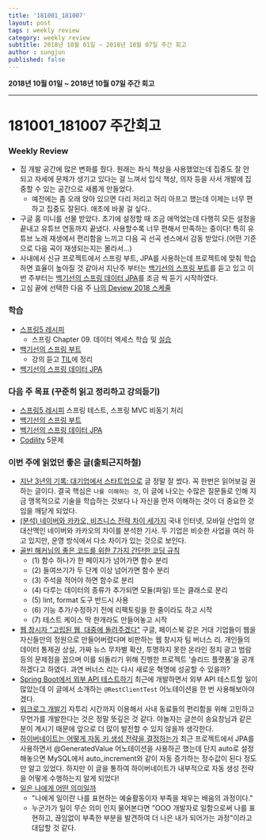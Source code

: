 ```yaml
---
title: '181001_181007'  
layout: post  
tags : weekly review
category: weekly review
subtitle: 2018년 10월 01일 ~ 2018년 10월 07일 주간 회고
author : sungjun
published: false
---
```


**2018년 10월 01일 ~ 2018년 10월 07일 주간 회고** 

---

# 181001_181007 주간회고

### Weekly Review
- 집 개발 공간에 많은 변화를 줬다. 원래는 좌식 책상을 사용했었는데 집중도 잘 안 되고 자세에 문제가 생기고 있다는 걸 느껴서 입식 책상, 의자 등을 사서 개발에 집중할 수 있는 공간으로 새롭게 만들었다.
    - 예전에는 좀 오래 앉아 있으면 다리 저리고 허리 아프고 했는데 이제는 너무 편하고 집중도 잘된다. 애초에 바꿀 걸 싶다..
- 구글 홈 미니를 선물 받았다. 초기에 설정할 때 조금 애먹었는데 다행히 모든 설정을 끝내고 유튜브 연동까지 끝냈다. 사용할수록 너무 편해서 만족하는 중이다! 특히 유튜브 노래 재생에서 편리함을 느끼고 다음 곡 선곡 센스에서 감동 받았다.(어떤 기준으로 다음 곡이 재생되는지는 몰라서...)
- 사내에서 신규 프로젝트에서 스프링 부트, JPA를 사용하는데 프로젝트에 맞춰 학습하면 효율이 높아질 것 같아서 지난주 부터는  [백기선의 스프링 부트](https://www.inflearn.com/course/%EC%8A%A4%ED%94%84%EB%A7%81%EB%B6%80%ED%8A%B8/)를 듣고 있고 이번 주부터는 [백기선의 스프링 데이터 JPA](https://www.inflearn.com/course/%EC%8A%A4%ED%94%84%EB%A7%81-%EB%8D%B0%EC%9D%B4%ED%84%B0-jpa/)를 조금 씩 듣기 시작하였다.
- 고심 끝에 선택한 다음 주 [나의 Deview 2018 스케줄](https://twitter.com/kwen5600/status/1046902224410963968)

### 학습
- [스프링5 레시피](https://book.naver.com/bookdb/book_detail.nhn?bid=13911953)
    - 스프링 Chapter 09. 데이터 엑세스 학습 및 [실습](https://github.com/gwonsungjun/spring-recipes)
- [백기선의 스프링 부트](https://www.inflearn.com/course/%EC%8A%A4%ED%94%84%EB%A7%81%EB%B6%80%ED%8A%B8/)
    - 강의 듣고 [TIL](https://github.com/gwonsungjun/TIL/blob/master/Spring/Spring-Boot/Whiteship-springboot.md)에 정리
- [백기선의 스프링 데이터 JPA](https://www.inflearn.com/course/%EC%8A%A4%ED%94%84%EB%A7%81-%EB%8D%B0%EC%9D%B4%ED%84%B0-jpa/)

### 다음 주 목표 (꾸준히 읽고 정리하고 강의듣기)
- [스프링5 레시피](https://book.naver.com/bookdb/book_detail.nhn?bid=13911953) 스프링 테스트, 스프링 MVC 비동기 처리
- [백기선의 스프링 부트](https://www.inflearn.com/course/%EC%8A%A4%ED%94%84%EB%A7%81%EB%B6%80%ED%8A%B8/)
- [백기선의 스프링 데이터 JPA](https://www.inflearn.com/course/%EC%8A%A4%ED%94%84%EB%A7%81-%EB%8D%B0%EC%9D%B4%ED%84%B0-jpa/)
- [Codility](https://www.codility.com/) 5문제

### 이번 주에 읽었던 좋은 글(출퇴근지하철)
- [지난 3년의 기록: 대기업에서 스타트업으로](https://brightparagon.wordpress.com/2018/09/27/movetostartup/) 글 정말 잘 썼다. 꼭 한번은 읽어보길 권하는 글이다. 결국 핵심은 `나를 이해하는 것`, 이 글에 나오는 수많은 질문들로 인해 지금 맹목적으로 기술을 학습하는 것보다 나 자신을 먼저 이해하는 것이 더 중요한 것임을 깨닫게 되었다.
- [(분석) 네이버와 카카오, 비즈니스 전략 차이 세가지](https://byline.network/2018/09/28-32/) 국내 인터넷, 모바일 산업의 양대산맥인 네이버와 카카오의 차이를 분석한 기사. 두 기업은 비슷한 사업을 여러 하고 있지만, 운영 방식에서 다소 차이가 있는 것으로 보인다.
- [골빈 해커님의 좋은 코드를 위한 7가지 간단한 코딩 규칙](https://github.com/golbin/7-rules-for-better-code/blob/master/README.md) 
    - (1) 함수 하나가 한 페이지가 넘어가면 함수 분리
    - (2) 들여쓰기가 두 단계 이상 넘어가면 함수 분리
    - (3) 주석을 적어야 하면 함수로 분리
    - (4) 다루는 데이터의 종류가 추가되면 모듈(파일) 또는 클래스로 분리
    - (5) lint, format 도구 반드시 사용
    - (6) 기능 추가/수정하기 전에 리팩토링을 한 줄이라도 하고 시작
    - (7) 테스트 케이스 딱 한개라도 만들어놓고 시작
- [웹 창시자 "고립된 웹, 대중에 돌려주겠다"](http://m.zdnet.co.kr/column_view.asp?artice_id=20181002142441&re=zdk#imadnews) 구글, 페이스북 같은 거대 기업들이 웹을 자신들만의 정원으로 만들어버렸다며 비판하는 웹 창시자 팀 버너스 리. 개인들의 데이터 통제권 상실, 가짜 뉴스 무차별 확산, 투명하지 못한 온라인 정치 광고 범람 등의 문제점을 꼽으며 이를 되돌리기 위해 진행한 프로젝트 '솔리드 플랫폼'을 공개하겠다고 하였다. 과연 버너스 리는 다시 새로운 혁명에 성공할 수 있을까?
- [Spring Boot에서 외부 API 테스트하기](https://jojoldu.tistory.com/341) 최근에 개발하면서 외부 API 테스트할 일이 많았는데 이 글에서 소개하는 `@RestClientTest` 어노테이션을 한 번 사용해보아야겠다.
- [워크로그 개발기](https://yanolja.github.io/2018/09/Work-Log) 자투리 시간까지 이용해서 사내 동료들의 편리함을 위해 고민하고 무언가를 개발한다는 것은 정말 뜻깊은 것 같다. 야놀자는 글쓴이 송요창님과 같은 분이 계시기 때문에 앞으로 더 많이 발전할 수 있지 않을까 생각한다.
- [하이버네이트는 어떻게 자동 키 생성 전략을 결정하는가](https://www.popit.kr/%ED%95%98%EC%9D%B4%EB%B2%84%EB%84%A4%EC%9D%B4%ED%8A%B8%EB%8A%94-%EC%96%B4%EB%96%BB%EA%B2%8C-%EC%9E%90%EB%8F%99-%ED%82%A4-%EC%83%9D%EC%84%B1-%EC%A0%84%EB%9E%B5%EC%9D%84-%EA%B2%B0%EC%A0%95%ED%95%98/) 최근 프로젝트에서 JPA를 사용하면서 @GeneratedValue 어노테이션을 사용하곤 했는데 단지 auto로 설정해놓으면 MySQL에서 auto_increment와 같이 자동 증가하는 정수값이 된다 정도만 알고 있었다. 하지만 이 글을 통하여 하이버네이트가 내부적으로 자동 생성 전략을 어떻게 수행하는지 알게 되었다!
- [일은 나에게 어떤 의미일까](https://brunch.co.kr/@hee072794/117)
    - "나에게 일이란 나를 표현하는 예술활동이자 부족을 채우는 배움의 과정이다."
    - 누군가가 일이 무슨 의미 인지 물어본다면 "OOO 개발자로 일함으로써 나를 표현하고, 끊임없이 부족한 부분을 발견하여 더 나은 내가 되어가는 과정"이라고 대답할 것 같다. 
